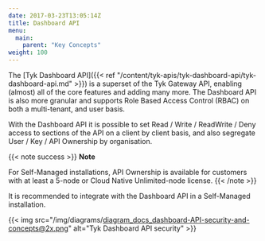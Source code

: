 ```yaml
---
date: 2017-03-23T13:05:14Z
title: Dashboard API
menu:
  main:
    parent: "Key Concepts"
weight: 100 
---
```


The [Tyk Dashboard API]({{< ref "/content/tyk-apis/tyk-dashboard-api/tyk-dashboard-api.md" >}}) is a superset of the Tyk Gateway API, enabling (almost) all of the core features and adding many more. The Dashboard API is also more granular and supports Role Based Access Control (RBAC) on both a multi-tenant, and user basis.

With the Dashboard API it is possible to set Read / Write / ReadWrite / Deny access to sections of the API on a client by client basis, and also segregate User / Key / API Ownership by organisation.

{{< note success >}}
**Note**  

For Self-Managed installations, API Ownership is available for customers with at least a 5-node or Cloud Native Unlimited-node license.
{{< /note >}}

It is recommended to integrate with the Dashboard API in a Self-Managed installation.


{{< img src="/img/diagrams/diagram_docs_dashboard-API-security-and-concepts@2x.png" alt="Tyk Dashboard API security" >}}